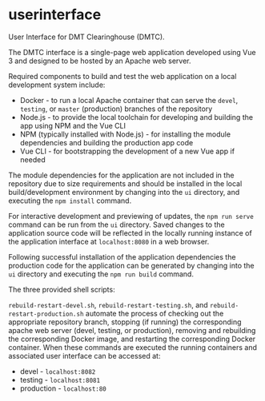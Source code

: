 # userinterface
User Interface for DMT Clearinghouse (DMTC).

The DMTC interface is a single-page web application developed using Vue 3 and designed to be hosted by an Apache web server. 

Required components to build and test the web application on a local development system include:

* Docker - to run a local Apache container that can serve the `devel`, `testing`, or `master` (production) branches of the repository
* Node.js - to provide the local toolchain for developing and building the app using NPM and the Vue CLI
* NPM (typically installed with Node.js) - for installing the module dependencies and building the production app code
* Vue CLI - for bootstrapping the development of a new Vue app if needed

The module dependencies for the application are not included in the repository due to size requirements and should be installed in the local build/development environment by changing into the `ui` directory, and executing the `npm install` command. 

For interactive development and previewing of updates, the `npm run serve` command can be run from the `ui` directory. Saved changes to the application source code will be reflected in the locally running instance of the application interface at `localhost:8080` in a web browser. 

Following successful installation of the application dependencies the production code for the application can be generated by changing into the `ui` directory and executing the `npm run build` command. 
 
The three provided shell scripts:

`rebuild-restart-devel.sh`, `rebuild-restart-testing.sh`, and `rebuild-restart-production.sh` automate the process of checking out the appropriate repository branch, stopping (if running) the corresponding apache web server (devel, testing, or production), removing and rebuilding the corresponding Docker image, and restarting the corresponding Docker container. When these commands are executed the running containers and associated user interface can be accessed at:

* devel - `localhost:8082`
* testing - `localhost:8081`
* production - `localhost:80`


